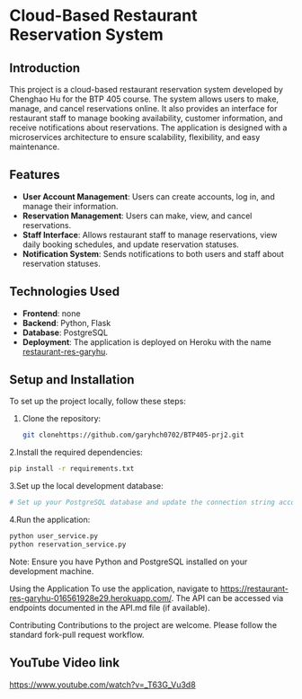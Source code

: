 # Cloud-Based Restaurant Reservation System

## Introduction

This project is a cloud-based restaurant reservation system developed by Chenghao Hu for the BTP 405 course. The system allows users to make, manage, and cancel reservations online. It also provides an interface for restaurant staff to manage booking availability, customer information, and receive notifications about reservations. The application is designed with a microservices architecture to ensure scalability, flexibility, and easy maintenance.

## Features

- **User Account Management**: Users can create accounts, log in, and manage their information.
- **Reservation Management**: Users can make, view, and cancel reservations.
- **Staff Interface**: Allows restaurant staff to manage reservations, view daily booking schedules, and update reservation statuses.
- **Notification System**: Sends notifications to both users and staff about reservation statuses.

## Technologies Used

- **Frontend**: none
- **Backend**: Python, Flask
- **Database**: PostgreSQL
- **Deployment**: The application is deployed on Heroku with the name [restaurant-res-garyhu](https://restaurant-res-garyhu-016561928e29.herokuapp.com/).

## Setup and Installation

To set up the project locally, follow these steps:

1. Clone the repository:
   ```bash
   git clonehttps://github.com/garyhch0702/BTP405-prj2.git
2.Install the required dependencies:
 ```bash
pip install -r requirements.txt
```
3.Set up the local development database:
 ```bash
# Set up your PostgreSQL database and update the connection string accordingly
```
4.Run the application:
 ```bash
python user_service.py
python reservation_service.py
```
Note: Ensure you have Python and PostgreSQL installed on your development machine.

Using the Application
To use the application, navigate to https://restaurant-res-garyhu-016561928e29.herokuapp.com/. The API can be accessed via endpoints documented in the API.md file (if available).

Contributing
Contributions to the project are welcome. Please follow the standard fork-pull request workflow.

## YouTube Video link
https://www.youtube.com/watch?v=_T63G_Vu3d8

